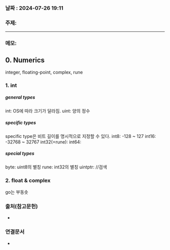 
### 날짜 : 2024-07-26 19:11

### 주제: 

---
### 메모: 
## 0. Numerics
integer, floating-point, complex, rune

### 1. int
##### general types
int: OS에 따라 크기가 달라짐. 
uint: 양의 정수

##### specific types
specific type은 비트 길이를 명시적으로 지정할 수 있다.
int8: -128 ~ 127
int16: -32768 ~ 32767
int32(=rune): 
int64: 

##### special types
byte: uint8의 별칭
rune: int32의 별칭
uintptr: //검색

### 2. float & complex
go는 부동솟
### 출처(참고문헌)
-

### 연결문서
-